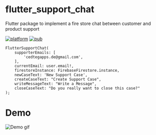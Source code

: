 # flutter_support_chat

Flutter package to implement a fire store chat between customer and product support

[![platform](https://img.shields.io/badge/Platform-Flutter-blue.svg)](https://flutter.dev/)
[![pub](https://img.shields.io/pub/v/flutter_live_support.svg)](https://pub.dev/packages/flutter_live_support)

```
FlutterSupportChat(
    supporterEmails: [
        'cedtegapps.de@gmail.com',
    ],
    currentEmail: user.email!,
    firestoreInstance: FirebaseFirestore.instance,
    newCaseText: 'New Support Case',
    createCaseText: "Create Support Case",
    writeMessageText: "Write a Message",
    closeCaseText: "Do you really want to close this case?"
);
```

# Demo
![Demo gif](https://github.com/cedteg/flutter_support_chat/blob/master/demo/ezgif-6-125b630e459f.gif)